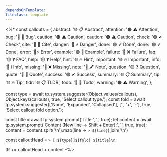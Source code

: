 ```yaml
---
dependsOnTemplate: 
fileclass: template
---
```


<%*
const callouts = {
abstract: '🌐 📋 Abstract',
attention: '🟠 ⚠ Attention',
bug: '🔴 🐞 Bug',
caution: '🟠 ⚠ Caution',
caution: '🟠 ⚠️ Caution',
check: '🟢 ✔ Check',
cite: '🔘 💬 Cite',
danger: '🔴 ⚡ Danger',
done: '🟢 ✔ Done',
done: '🟢 ✔ Done',
error: '🔴⚡ Error',
example: '🟣 📄 Example',
failure: '🔴 ❌ Failure',
faq: '🟡 ❓ FAQ',
help: '🟡 ❓ Help',
hint: '🌐 🔥 Hint',
important: '🌐 🔥 Important',
info: '🔵 ℹ Info',
missing: '🔴 ❌ Missing',
note: '🔵 🖋️ Note',
question: '🟡 ❓ Question',
quote: '🔘 💬 Quote',
success: '🟢 ✔ Success',
summary: '🌐 📋 Summary',
tip: '🌐 🔥 Tip',
tldr: '🌐 📋 TLDR',
todo: '🔵 🔳 Todo',
warning: '🟠 ⚠ Warning',
};

const type = await tp.system.suggester(Object.values(callouts), Object.keys(callouts), true, 'Select callout type.');
const fold = await tp.system.suggester(['None', 'Expanded', 'Collapsed'], ['', '+', '-'], true, 'Select callout fold option.');

const title = await tp.system.prompt('Title:', '', true);
let content = await tp.system.prompt('Content (New line -> Shift + Enter):', '', true, true);
content = content.split('\n').map(line => `> ${line}`).join('\n')

const calloutHead = `> [!${type}]${fold} ${title}\n`;

tR += calloutHead + content
-%>
